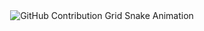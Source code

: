 <div align="center">
    <img src="https://raw.githubusercontent.com/hnfdm/hnfdm/output/github-contribution-grid-snake.svg" alt="GitHub Contribution Grid Snake Animation"/>
</div>

<!--
**hnfdm/hnfdm** is a ✨ _special_ ✨ repository because its `README.md` (this file) appears on your GitHub profile.

Here are some ideas to get you started:

- 🔭 I’m currently working on ...
- 🌱 I’m currently learning ...
- 👯 I’m looking to collaborate on ...
- 🤔 I’m looking for help with ...
- 💬 Ask me about ...
- 📫 How to reach me: ...
- 😄 Pronouns: ...
- ⚡ Fun fact: ...
-->
